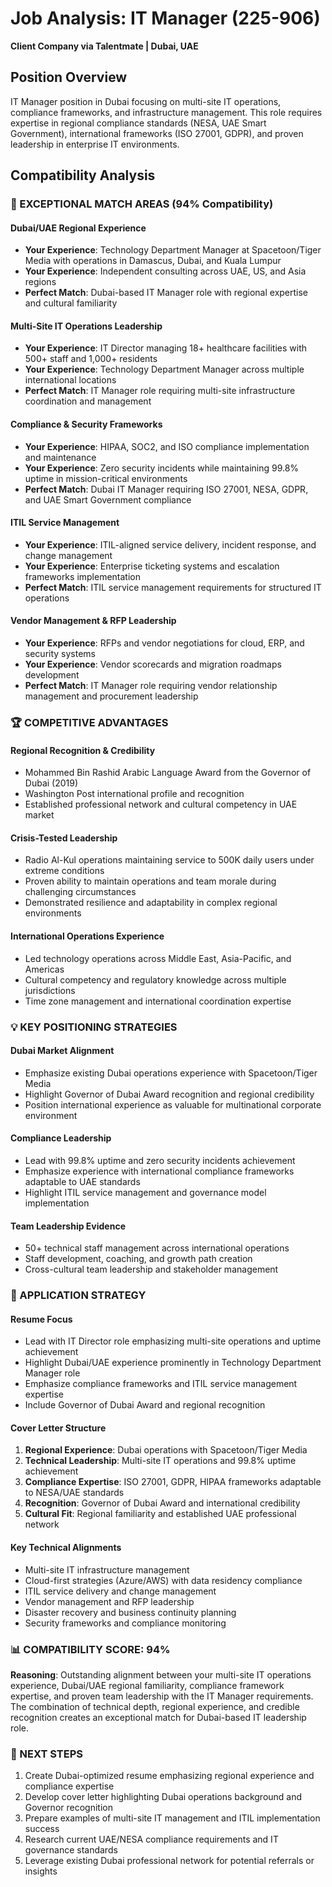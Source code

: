 # Job Analysis: IT Manager (225-906)
**Client Company via Talentmate | Dubai, UAE**

## Position Overview
IT Manager position in Dubai focusing on multi-site IT operations, compliance frameworks, and infrastructure management. This role requires expertise in regional compliance standards (NESA, UAE Smart Government), international frameworks (ISO 27001, GDPR), and proven leadership in enterprise IT environments.

## Compatibility Analysis

### 🎯 EXCEPTIONAL MATCH AREAS (94% Compatibility)

#### **Dubai/UAE Regional Experience**
- **Your Experience**: Technology Department Manager at Spacetoon/Tiger Media with operations in Damascus, Dubai, and Kuala Lumpur
- **Your Experience**: Independent consulting across UAE, US, and Asia regions
- **Perfect Match**: Dubai-based IT Manager role with regional expertise and cultural familiarity

#### **Multi-Site IT Operations Leadership**
- **Your Experience**: IT Director managing 18+ healthcare facilities with 500+ staff and 1,000+ residents
- **Your Experience**: Technology Department Manager across multiple international locations
- **Perfect Match**: IT Manager role requiring multi-site infrastructure coordination and management

#### **Compliance & Security Frameworks**
- **Your Experience**: HIPAA, SOC2, and ISO compliance implementation and maintenance
- **Your Experience**: Zero security incidents while maintaining 99.8% uptime in mission-critical environments
- **Perfect Match**: Dubai IT Manager requiring ISO 27001, NESA, GDPR, and UAE Smart Government compliance

#### **ITIL Service Management**
- **Your Experience**: ITIL-aligned service delivery, incident response, and change management
- **Your Experience**: Enterprise ticketing systems and escalation frameworks implementation
- **Perfect Match**: ITIL service management requirements for structured IT operations

#### **Vendor Management & RFP Leadership**
- **Your Experience**: RFPs and vendor negotiations for cloud, ERP, and security systems
- **Your Experience**: Vendor scorecards and migration roadmaps development
- **Perfect Match**: IT Manager role requiring vendor relationship management and procurement leadership

### 🏆 COMPETITIVE ADVANTAGES

#### **Regional Recognition & Credibility**
- Mohammed Bin Rashid Arabic Language Award from the Governor of Dubai (2019)
- Washington Post international profile and recognition
- Established professional network and cultural competency in UAE market

#### **Crisis-Tested Leadership**
- Radio Al-Kul operations maintaining service to 500K daily users under extreme conditions
- Proven ability to maintain operations and team morale during challenging circumstances
- Demonstrated resilience and adaptability in complex regional environments

#### **International Operations Experience**
- Led technology operations across Middle East, Asia-Pacific, and Americas
- Cultural competency and regulatory knowledge across multiple jurisdictions
- Time zone management and international coordination expertise

### 💡 KEY POSITIONING STRATEGIES

#### **Dubai Market Alignment**
- Emphasize existing Dubai operations experience with Spacetoon/Tiger Media
- Highlight Governor of Dubai Award recognition and regional credibility
- Position international experience as valuable for multinational corporate environment

#### **Compliance Leadership**
- Lead with 99.8% uptime and zero security incidents achievement
- Emphasize experience with international compliance frameworks adaptable to UAE standards
- Highlight ITIL service management and governance model implementation

#### **Team Leadership Evidence**
- 50+ technical staff management across international operations
- Staff development, coaching, and growth path creation
- Cross-cultural team leadership and stakeholder management

### 🎯 APPLICATION STRATEGY

#### **Resume Focus**
- Lead with IT Director role emphasizing multi-site operations and uptime achievement
- Highlight Dubai/UAE experience prominently in Technology Department Manager role
- Emphasize compliance frameworks and ITIL service management expertise
- Include Governor of Dubai Award and regional recognition

#### **Cover Letter Structure**
1. **Regional Experience**: Dubai operations with Spacetoon/Tiger Media
2. **Technical Leadership**: Multi-site IT operations and 99.8% uptime achievement
3. **Compliance Expertise**: ISO 27001, GDPR, HIPAA frameworks adaptable to NESA/UAE standards
4. **Recognition**: Governor of Dubai Award and international credibility
5. **Cultural Fit**: Regional familiarity and established UAE professional network

#### **Key Technical Alignments**
- Multi-site IT infrastructure management
- Cloud-first strategies (Azure/AWS) with data residency compliance
- ITIL service delivery and change management
- Vendor management and RFP leadership
- Disaster recovery and business continuity planning
- Security frameworks and compliance monitoring

### 📊 COMPATIBILITY SCORE: 94%

**Reasoning**: Outstanding alignment between your multi-site IT operations experience, Dubai/UAE regional familiarity, compliance framework expertise, and proven team leadership with the IT Manager requirements. The combination of technical depth, regional experience, and credible recognition creates an exceptional match for Dubai-based IT leadership role.

### 🚀 NEXT STEPS
1. Create Dubai-optimized resume emphasizing regional experience and compliance expertise
2. Develop cover letter highlighting Dubai operations background and Governor recognition
3. Prepare examples of multi-site IT management and ITIL implementation success
4. Research current UAE/NESA compliance requirements and IT governance standards
5. Leverage existing Dubai professional network for potential referrals or insights